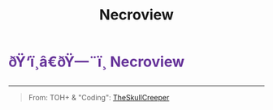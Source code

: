 ﻿---
lang: en-US
title: Necroview
prev:
next:
---

# <font color=#663399>ðŸ‘ï¸â€ðŸ—¨ï¸ <b>Necroview</b></font> <Badge text="Helpful" type="tip" vertical="middle"/>
---

> From: TOH+ & "Coding": [TheSkullCreeper](https://github.com/Loonie-Toons)
